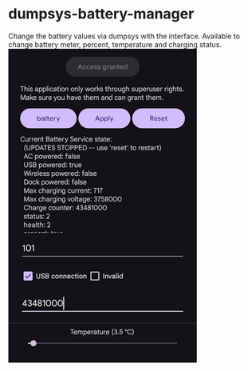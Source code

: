 # dumpsys-battery-manager
Change the battery values via dumpsys with the interface. Available to change battery meter, percent, temperature and charging status. \
![Preview](images/preview.png)
